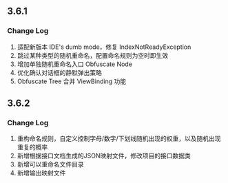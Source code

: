 ## 3.6.1

### Change Log

1. 适配新版本 IDE's dumb mode，修复 IndexNotReadyException
2. 跳过某种类型的随机重命名，配置命名规则为空时即生效
3. 增加单独随机重命名入口 Obfuscate Node
4. 优化确认对话框的静默弹出策略
5. Obfuscate Tree 合并 ViewBinding 功能

## 3.6.2

### Change Log

1. 重构命名规则，自定义控制字母/数字/下划线随机出现的权重，以及随机出现重复的概率
2. 新增根据接口文档生成的JSON映射文件，修改项目的接口数据类
3. 新增可以重命名文件目录
4. 新增输出映射文件